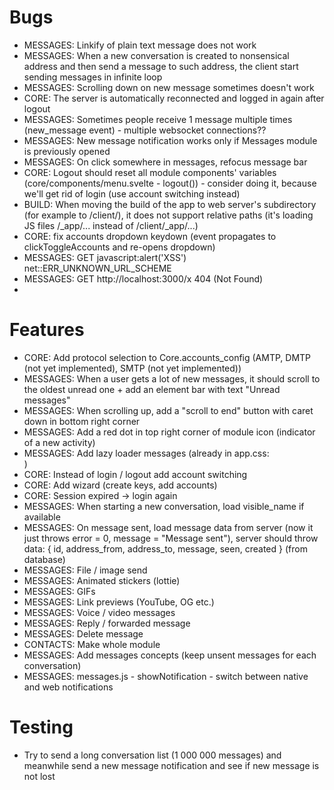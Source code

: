 # Bugs

- MESSAGES: Linkify of plain text message does not work
- MESSAGES: When a new conversation is created to nonsensical address and then send a message to such address, the client start sending messages in infinite loop
- MESSAGES: Scrolling down on new message sometimes doesn't work
- CORE: The server is automatically reconnected and logged in again after logout
- MESSAGES: Sometimes people receive 1 message multiple times (new_message event) - multiple websocket connections??
- MESSAGES: New message notification works only if Messages module is previously opened
- MESSAGES: On click somewhere in messages, refocus message bar
- CORE: Logout should reset all module components' variables (core/components/menu.svelte - logout()) - consider doing it, because we'll get rid of login (use account switching instead)
- BUILD: When moving the build of the app to web server's subdirectory (for example to /client/), it does not support relative paths (it's loading JS files /_app/... instead of /client/_app/...)
- CORE: fix accounts dropdown keydown (event propagates to clickToggleAccounts and re-opens dropdown)
- MESSAGES: GET javascript:alert('XSS') net::ERR_UNKNOWN_URL_SCHEME
- MESSAGES: GET http://localhost:3000/x 404 (Not Found)
-
# Features

- CORE: Add protocol selection to Core.accounts_config (AMTP, DMTP (not yet implemented), SMTP (not yet implemented))
- MESSAGES: When a user gets a lot of new messages, it should scroll to the oldest unread one + add an element bar with text "Unread messages"
- MESSAGES: When scrolling up, add a "scroll to end" button with caret down in bottom right corner
- MESSAGES: Add a red dot in top right corner of module icon (indicator of a new activity)
- MESSAGES: Add lazy loader messages (already in app.css: <div class="loader"></div>)
- CORE: Instead of login / logout add account switching
- CORE: Add wizard (create keys, add accounts)
- CORE: Session expired -> login again
- MESSAGES: When starting a new conversation, load visible_name if available
- MESSAGES: On message sent, load message data from server (now it just throws error = 0, message = "Message sent"), server should throw data: { id, address_from, address_to, message, seen, created } (from database)
- MESSAGES: File / image send
- MESSAGES: Animated stickers (lottie)
- MESSAGES: GIFs
- MESSAGES: Link previews (YouTube, OG etc.)
- MESSAGES: Voice / video messages
- MESSAGES: Reply / forwarded message
- MESSAGES: Delete message
- CONTACTS: Make whole module
- MESSAGES: Add messages concepts (keep unsent messages for each conversation)
- MESSAGES: messages.js - showNotification - switch between native and web notifications

# Testing

- Try to send a long conversation list (1 000 000 messages) and meanwhile send a new message notification and see if new message is not lost
